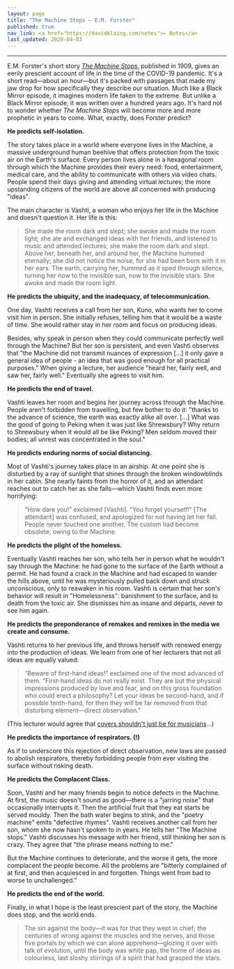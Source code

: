 ```yaml
---
layout: page
title: "The Machine Stops — E.M. Forster"
published: true
nav_link: <a href="https://davidklaing.com/notes">← Notes</a>
last_updated: 2020-04-03
---
```


---

E.M. Forster's short story *[The Machine Stops](https://www.goodreads.com/book/show/4711854-the-machine-stops)*, published in 1909, gives an eerily prescient account of life in the time of the COVID-19 pandemic. It's a short read—about an hour—but it's packed with passages that made my jaw drop for how specifically they describe our situation. Much like a Black Mirror episode, it imagines modern life taken to the extreme. But unlike a Black Mirror episode, it was written over a hundred years ago. It's hard not to wonder whether *The Machine Stops* will become more and more prophetic in years to come. What, exactly, does Forster predict?

**He predicts self-isolation.**

The story takes place in a world where everyone lives in the Machine, a massive underground human beehive that offers protection from the toxic air on the Earth's surface. Every person lives alone in a hexagonal room through which the Machine provides their every need: food, entertainment, medical care, and the ability to communicate with others via video chats. People spend their days giving and attending virtual lectures; the more upstanding citizens of the world are above all concerned with producing "ideas".

The main character is Vashti, a woman who enjoys her life in the Machine and doesn't question it. Her life is this:

> She made the room dark and slept; she awoke and made the room light; she ate and exchanged ideas with her friends, and listened to music and attended lectures; she make the room dark and slept. Above her, beneath her, and around her, the Machine hummed eternally; she did not notice the noise, for she had been born with it in her ears. The earth, carrying her, hummed as it sped through silence, turning her now to the invisible sun, now to the invisible stars. She awoke and made the room light.

**He predicts the ubiquity, and the inadequacy, of telecommunication.**

One day, Vashti receives a call from her son, Kuno, who wants her to come visit him in person. She initially refuses, telling him that it would be a waste of time. She would rather stay in her room and focus on producing ideas.

Besides, why speak in person when they could communicate perfectly well through the Machine? But her son is persistent, and even Vashti observes that "the Machine did not transmit nuances of expression [...] it only gave a general idea of people - an idea that was good enough for all practical purposes." When giving a lecture, her audience "heard her, fairly well, and saw her, fairly well." Eventually she agrees to visit him.

**He predicts the end of travel.**

Vashti leaves her room and begins her journey across through the Machine. People aren't forbidden from travelling, but few bother to do it: "thanks to the advance of science, the earth was exactly alike all over. [...] What was the good of going to Peking when it was just like Shrewsbury? Why return to Shrewsbury when it would all be like Peking? Men seldom moved their bodies; all unrest was concentrated in the soul."

**He predicts enduring norms of social distancing.**

Most of Vashti's journey takes place in an airship. At one point she is disturbed by a ray of sunlight that shines through the broken windowblinds in her cabin. She nearly faints from the horror of it, and an attendant reaches out to catch her as she falls—which Vashti finds even more horrifying:

> “How dare you!” exclaimed [Vashti]. “You forget yourself!” [The attendant] was confused, and apologized for not having let her fall. People never touched one another. The custom had become obsolete, owing to the Machine.

**He predicts the plight of the homeless.**

Eventually Vashti reaches her son, who tells her in person what he wouldn't say through the Machine: he had gone to the surface of the Earth without a permit. He had found a crack in the Machine and had escaped to wander the hills above, until he was mysteriously pulled back down and struck unconscious, only to reawaken in his room. Vashti is certain that her son's behavior will result in "Homelessness": banishment to the surface, and to death from the toxic air. She dismisses him as insane and departs, never to see him again.

**He predicts the preponderance of remakes and remixes in the media we create and consume.**

Vashti returns to her previous life, and throws herself with renewed energy into the production of ideas. We learn from one of her lecturers that not all ideas are equally valued:

> “Beware of first-hand ideas!” exclaimed one of the most advanced of them. “First-hand ideas do not really exist. They are but the physical impressions produced by love and fear, and on this gross foundation who could erect a philosophy? Let your ideas be second-hand, and if possible tenth-hand, for then they will be far removed from that disturbing element—direct observation."

(This lecturer would agree that [covers shouldn't just be for musicians](https://davidklaing.com/essays/covers-shouldnt-just-be-for-musicians)...)

**He predicts the importance of respirators. (!)**

As if to underscore this rejection of direct observation, new laws are passed to abolish respirators, thereby forbidding people from ever visiting the surface without risking death.

**He predicts the Complacent Class.**

Soon, Vashti and her many friends begin to notice defects in the Machine. At first, the music doesn't sound as good—there is a "jarring noise" that occasionally interrupts it. Then the artificial fruit that they eat starts be served mouldy. Then the bath water begins to stink, and the "poetry machine" emits "defective rhymes". Vashti receives another call from her son, whom she now hasn't spoken to in years. He tells her "The Machine stops." Vashti discusses his message with her friend, still thinking her son is crazy. They agree that "the phrase means nothing to me."

But the Machine continues to deteriorate, and the worse it gets, the more complacent the people become. All the problems are "bitterly complained of at first, and then acquiesced in and forgotten. Things went from bad to worse to unchallenged."

**He predicts the end of the world.**

Finally, in what I hope is the least prescient part of the story, the Machine does stop, and the world ends.

> The sin against the body—it was for that they wept in chief; the centuries of wrong against the muscles and the nerves, and those five portals by which we can alone apprehend—glozing it over with talk of evolution, until the body was white pap, the home of ideas as colourless, last sloshy stirrings of a spirit that had grasped the stars.